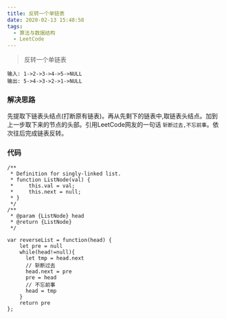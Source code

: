 ```yaml
---
title: 反转一个单链表
date: 2020-02-13 15:48:58
tags:
  - 算法与数据结构
  - LeetCode
---
```

> 反转一个单链表
```
输入: 1->2->3->4->5->NULL
输出: 5->4->3->2->1->NULL
```
### 解决思路
先提取下链表头结点(打断原有链表)。再从先剩下的链表中,取链表头结点。加到上一步取下来的节点的头部。引用LeetCode网友的一句话 `斩断过去,不忘前事`。依次往后完成链表反转。
### 代码
```JS
/**
 * Definition for singly-linked list.
 * function ListNode(val) {
 *     this.val = val;
 *     this.next = null;
 * }
 */
/**
 * @param {ListNode} head
 * @return {ListNode}
 */

var reverseList = function(head) {
    let pre = null 
    while(head!=null){
      let tmp = head.next
      // 斩断过去
      head.next = pre
      pre = head
      // 不忘前事
      head = tmp
    }
    return pre
};
```